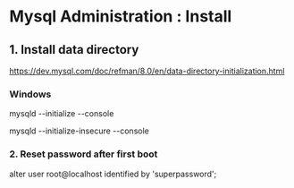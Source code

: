 # Mysql Administration : Install

## 1. Install data directory
https://dev.mysql.com/doc/refman/8.0/en/data-directory-initialization.html

### Windows
mysqld --initialize --console

mysqld --initialize-insecure --console 

### 2. Reset password after first boot
alter user root@localhost identified by 'superpassword';